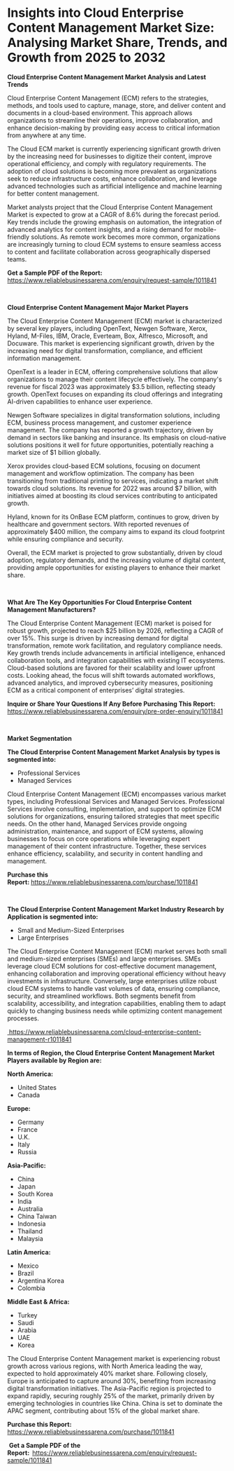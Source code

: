 <p><h1>Insights into Cloud Enterprise Content Management Market Size: Analysing Market Share, Trends, and Growth from 2025 to 2032</h1></p><p><strong>Cloud Enterprise Content Management Market Analysis and Latest Trends</strong></p>
<p><p>Cloud Enterprise Content Management (ECM) refers to the strategies, methods, and tools used to capture, manage, store, and deliver content and documents in a cloud-based environment. This approach allows organizations to streamline their operations, improve collaboration, and enhance decision-making by providing easy access to critical information from anywhere at any time. </p><p>The Cloud ECM market is currently experiencing significant growth driven by the increasing need for businesses to digitize their content, improve operational efficiency, and comply with regulatory requirements. The adoption of cloud solutions is becoming more prevalent as organizations seek to reduce infrastructure costs, enhance collaboration, and leverage advanced technologies such as artificial intelligence and machine learning for better content management.</p><p>Market analysts project that the Cloud Enterprise Content Management Market is expected to grow at a CAGR of 8.6% during the forecast period. Key trends include the growing emphasis on automation, the integration of advanced analytics for content insights, and a rising demand for mobile-friendly solutions. As remote work becomes more common, organizations are increasingly turning to cloud ECM systems to ensure seamless access to content and facilitate collaboration across geographically dispersed teams.</p></p>
<p><strong>Get a Sample PDF of the Report:&nbsp;</strong> <a href="https://www.reliablebusinessarena.com/enquiry/request-sample/1011841?utm_campaign=2564&utm_medium=2&utm_source=Github&utm_content=ia&utm_term=17042025&utm_id=cloud-enterprise-content-management">https://www.reliablebusinessarena.com/enquiry/request-sample/1011841</a></p>
<p>&nbsp;</p>
<p><strong>Cloud Enterprise Content Management Major Market Players</strong></p>
<p><p>The Cloud Enterprise Content Management (ECM) market is characterized by several key players, including OpenText, Newgen Software, Xerox, Hyland, M-Files, IBM, Oracle, Everteam, Box, Alfresco, Microsoft, and Docuware. This market is experiencing significant growth, driven by the increasing need for digital transformation, compliance, and efficient information management.</p><p>OpenText is a leader in ECM, offering comprehensive solutions that allow organizations to manage their content lifecycle effectively. The company's revenue for fiscal 2023 was approximately $3.5 billion, reflecting steady growth. OpenText focuses on expanding its cloud offerings and integrating AI-driven capabilities to enhance user experience.</p><p>Newgen Software specializes in digital transformation solutions, including ECM, business process management, and customer experience management. The company has reported a growth trajectory, driven by demand in sectors like banking and insurance. Its emphasis on cloud-native solutions positions it well for future opportunities, potentially reaching a market size of $1 billion globally.</p><p>Xerox provides cloud-based ECM solutions, focusing on document management and workflow optimization. The company has been transitioning from traditional printing to services, indicating a market shift towards cloud solutions. Its revenue for 2022 was around $7 billion, with initiatives aimed at boosting its cloud services contributing to anticipated growth.</p><p>Hyland, known for its OnBase ECM platform, continues to grow, driven by healthcare and government sectors. With reported revenues of approximately $400 million, the company aims to expand its cloud footprint while ensuring compliance and security.</p><p>Overall, the ECM market is projected to grow substantially, driven by cloud adoption, regulatory demands, and the increasing volume of digital content, providing ample opportunities for existing players to enhance their market share.</p></p>
<p>&nbsp;</p>
<p><strong>What Are The Key Opportunities For Cloud Enterprise Content Management Manufacturers?</strong></p>
<p><p>The Cloud Enterprise Content Management (ECM) market is poised for robust growth, projected to reach $25 billion by 2026, reflecting a CAGR of over 15%. This surge is driven by increasing demand for digital transformation, remote work facilitation, and regulatory compliance needs. Key growth trends include advancements in artificial intelligence, enhanced collaboration tools, and integration capabilities with existing IT ecosystems. Cloud-based solutions are favored for their scalability and lower upfront costs. Looking ahead, the focus will shift towards automated workflows, advanced analytics, and improved cybersecurity measures, positioning ECM as a critical component of enterprises’ digital strategies.</p></p>
<p><strong>Inquire or Share Your Questions If Any Before Purchasing This Report:</strong> <a href="https://www.reliablebusinessarena.com/enquiry/pre-order-enquiry/1011841?utm_campaign=2564&utm_medium=2&utm_source=Github&utm_content=ia&utm_term=17042025&utm_id=cloud-enterprise-content-management">https://www.reliablebusinessarena.com/enquiry/pre-order-enquiry/1011841</a></p>
<p>&nbsp;</p>
<p><strong>Market Segmentation</strong></p>
<p><strong>The Cloud Enterprise Content Management Market Analysis by types is segmented into:</strong></p>
<p><ul><li>Professional Services</li><li>Managed Services</li></ul></p>
<p><p>Cloud Enterprise Content Management (ECM) encompasses various market types, including Professional Services and Managed Services. Professional Services involve consulting, implementation, and support to optimize ECM solutions for organizations, ensuring tailored strategies that meet specific needs. On the other hand, Managed Services provide ongoing administration, maintenance, and support of ECM systems, allowing businesses to focus on core operations while leveraging expert management of their content infrastructure. Together, these services enhance efficiency, scalability, and security in content handling and management.</p></p>
<p><strong>Purchase this Report:&nbsp;</strong><a href="https://www.reliablebusinessarena.com/purchase/1011841?utm_campaign=2564&utm_medium=2&utm_source=Github&utm_content=ia&utm_term=17042025&utm_id=cloud-enterprise-content-management">https://www.reliablebusinessarena.com/purchase/1011841</a></p>
<p>&nbsp;</p>
<p><strong>The Cloud Enterprise Content Management Market Industry Research by Application is segmented into:</strong></p>
<p><ul><li>Small and Medium-Sized Enterprises</li><li>Large Enterprises</li></ul></p>
<p><p>The Cloud Enterprise Content Management (ECM) market serves both small and medium-sized enterprises (SMEs) and large enterprises. SMEs leverage cloud ECM solutions for cost-effective document management, enhancing collaboration and improving operational efficiency without heavy investments in infrastructure. Conversely, large enterprises utilize robust cloud ECM systems to handle vast volumes of data, ensuring compliance, security, and streamlined workflows. Both segments benefit from scalability, accessibility, and integration capabilities, enabling them to adapt quickly to changing business needs while optimizing content management processes.</p></p>
<p><a href="https://www.reliablebusinessarena.com/cloud-enterprise-content-management-r1011841?utm_campaign=2564&utm_medium=2&utm_source=Github&utm_content=ia&utm_term=17042025&utm_id=cloud-enterprise-content-management">&nbsp;https://www.reliablebusinessarena.com/cloud-enterprise-content-management-r1011841</a></p>
<p><strong>In terms of Region, the Cloud Enterprise Content Management Market Players available by Region are:</strong></p>
<p>
    <p> <strong> North America: </strong>
        <ul>
            <li>United States</li>
            <li>Canada</li>
        </ul>
        </p> 
    <p> <strong> Europe: </strong>
        <ul>
            <li>Germany</li>
            <li>France</li>
            <li>U.K.</li>
            <li>Italy</li>
            <li>Russia</li>
        </ul>
        </p> 
    <p> <strong> Asia-Pacific: </strong>
        <ul>
            <li>China</li>
            <li>Japan</li>
            <li>South Korea</li>
            <li>India</li>
            <li>Australia</li>
            <li>China Taiwan</li>
            <li>Indonesia</li>
            <li>Thailand</li>
            <li>Malaysia</li>
        </ul>
        </p> 
    <p> <strong> Latin America: </strong>
        <ul>
            <li>Mexico</li>
            <li>Brazil</li>
            <li>Argentina Korea</li>
            <li>Colombia</li>
        </ul>
        </p> 
    <p> <strong> Middle East & Africa: </strong>
        <ul>
            <li>Turkey</li>
            <li>Saudi</li>
            <li>Arabia</li>
            <li>UAE</li>
            <li>Korea</li>
        </ul>
    </p>
    </p>
<p><p>The Cloud Enterprise Content Management market is experiencing robust growth across various regions, with North America leading the way, expected to hold approximately 40% market share. Following closely, Europe is anticipated to capture around 30%, benefiting from increasing digital transformation initiatives. The Asia-Pacific region is projected to expand rapidly, securing roughly 25% of the market, primarily driven by emerging technologies in countries like China. China is set to dominate the APAC segment, contributing about 15% of the global market share.</p></p>
<p><strong>Purchase this Report: </strong><a href="https://www.reliablebusinessarena.com/purchase/1011841?utm_campaign=2564&utm_medium=2&utm_source=Github&utm_content=ia&utm_term=17042025&utm_id=cloud-enterprise-content-management">https://www.reliablebusinessarena.com/purchase/1011841</a></p>
<p>&nbsp;<strong>Get a Sample PDF of the Report:&nbsp;&nbsp;</strong><a href="https://www.reliablebusinessarena.com/enquiry/request-sample/1011841?utm_campaign=2564&utm_medium=2&utm_source=Github&utm_content=ia&utm_term=17042025&utm_id=cloud-enterprise-content-management">https://www.reliablebusinessarena.com/enquiry/request-sample/1011841</a></p>
<p><strong></strong></p>
<p><p></p><p></p><p></p></p>